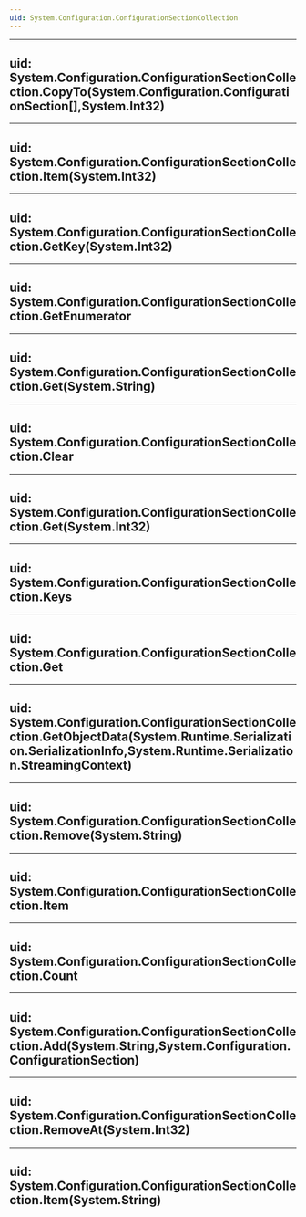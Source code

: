 ```yaml
---
uid: System.Configuration.ConfigurationSectionCollection
---
```


---
uid: System.Configuration.ConfigurationSectionCollection.CopyTo(System.Configuration.ConfigurationSection[],System.Int32)
---

---
uid: System.Configuration.ConfigurationSectionCollection.Item(System.Int32)
---

---
uid: System.Configuration.ConfigurationSectionCollection.GetKey(System.Int32)
---

---
uid: System.Configuration.ConfigurationSectionCollection.GetEnumerator
---

---
uid: System.Configuration.ConfigurationSectionCollection.Get(System.String)
---

---
uid: System.Configuration.ConfigurationSectionCollection.Clear
---

---
uid: System.Configuration.ConfigurationSectionCollection.Get(System.Int32)
---

---
uid: System.Configuration.ConfigurationSectionCollection.Keys
---

---
uid: System.Configuration.ConfigurationSectionCollection.Get
---

---
uid: System.Configuration.ConfigurationSectionCollection.GetObjectData(System.Runtime.Serialization.SerializationInfo,System.Runtime.Serialization.StreamingContext)
---

---
uid: System.Configuration.ConfigurationSectionCollection.Remove(System.String)
---

---
uid: System.Configuration.ConfigurationSectionCollection.Item
---

---
uid: System.Configuration.ConfigurationSectionCollection.Count
---

---
uid: System.Configuration.ConfigurationSectionCollection.Add(System.String,System.Configuration.ConfigurationSection)
---

---
uid: System.Configuration.ConfigurationSectionCollection.RemoveAt(System.Int32)
---

---
uid: System.Configuration.ConfigurationSectionCollection.Item(System.String)
---
